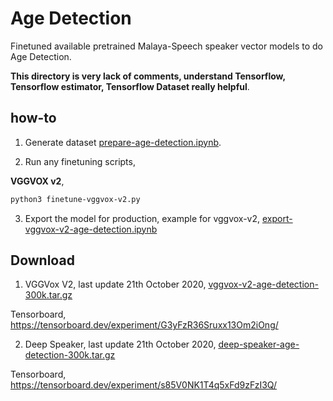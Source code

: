 # Age Detection

Finetuned available pretrained Malaya-Speech speaker vector models to do Age Detection.

**This directory is very lack of comments, understand Tensorflow, Tensorflow estimator, Tensorflow Dataset really helpful**.

## how-to

1. Generate dataset [prepare-age-detection.ipynb](prepare-age-detection.ipynb).

2. Run any finetuning scripts,

**VGGVOX v2**,

```bash
python3 finetune-vggvox-v2.py
```

3. Export the model for production, example for vggvox-v2, [export-vggvox-v2-age-detection.ipynb](export-vggvox-v2-age-detection.ipynb)

## Download

1. VGGVox V2, last update 21th October 2020, [vggvox-v2-age-detection-300k.tar.gz](https://f000.backblazeb2.com/file/malaya-speech-model/finetuned/vggvox-v2-age-detection-300k.tar.gz)

Tensorboard, https://tensorboard.dev/experiment/G3yFzR36Sruxx13Om2iOng/

2. Deep Speaker, last update 21th October 2020, [deep-speaker-age-detection-300k.tar.gz](https://f000.backblazeb2.com/file/malaya-speech-model/finetuned/deep-speaker-age-detection-300k.tar.gz)

Tensorboard, https://tensorboard.dev/experiment/s85V0NK1T4q5xFd9zFzI3Q/